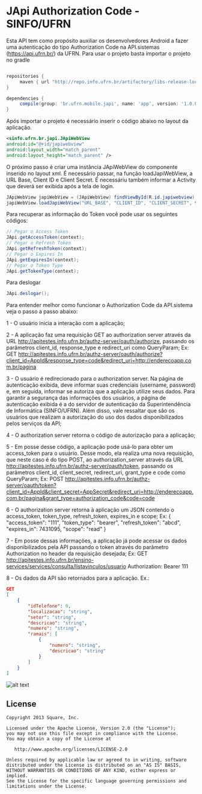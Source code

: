 # JApi Authorization Code - SINFO/UFRN

Esta API tem como propósito auxiliar os desenvolvedores Android a fazer uma autenticação do tipo Authorization Code na API.sistemas (https://api.ufrn.br/) da UFRN. Para usar o projeto basta importar o projeto no gradle
```gradle

repositories { 
     maven { url "http://repo.info.ufrn.br/artifactory/libs-release-local" } 
}

dependencies { 
     compile(group: 'br.ufrn.mobile.japi', name: 'app', version: '1.0.0', ext: 'aar') 
}
```
Após importar o projeto é necessário inserir o código abaixo no layout da aplicação.
```xml
<sinfo.ufrn.br.japi.JApiWebView
android:id="@+id/japiwebview"
android:layout_width="match_parent"
android:layout_height="match_parent" />
```
O próximo passo é criar uma instância JApiWebView do componente inserido no layout xml. É necessário passar, na função loadJapiWebView, a URL Base, Client ID e Client Secret. É necessáriu também informar a Activity que deverá ser exibida após a tela de login. 
```java
JApiWebView japiWebView = (JApiWebView) findViewById(R.id.japiwebview);
japiWebView.loadJapiWebView("URL_BASE", "CLIENT_ID", "CLIENT_SECRET", this, ResultActivity.class);
```
Para recuperar as informação do Token você pode usar os seguintes códigos:
```java
// Pegar o Access Token
JApi.getAccessToken(context);
// Pegar o Refresh Token
JApi.getRefreshToken(context);
// Pegar o Expires In
JApi.getExpiresIn(context);
// Pegar o Token Type 
JApi.getTokenType(context);
```
Para deslogar 
```java
JApi.deslogar();
```
Para entender melhor como funcionar o Authorization Code da API.sistema veja o passo a passo abaixo:

1 - O usuário inicia a interação com a aplicação;

2 - A aplicação faz uma requisição GET ao authorization server através da URL http://apitestes.info.ufrn.br/authz-server/oauth/authorize, passando os parâmetros client_id, response_type e redirect_uri como QueryParam; 
Ex: GET http://apitestes.info.ufrn.br/authz-server/oauth/authorize?client_id=AppId&response_type=code&redirect_uri=http://enderecoapp.com.br/pagina

3 - O usuário é redirecionado para o authorization server. Na página de autenticação exibida, deve informar suas credenciais (username, password) e, em seguida, informar se autoriza que a aplicação utilize seus dados. Para garantir a segurança das informações dos usuários, a página de autenticação exibida é a do servidor de autenticação da Superintendência de Informática (SINFO/UFRN). Além disso, vale ressaltar que são os usuários que realizam a autorização do uso dos dados disponibilizados pelos serviços da API;

4 - O authorization server retorna o código de autorização para a aplicação;

5 - Em posse desse código, a aplicação pode usá-lo para obter um access_token para o usuário. Desse modo, ela realiza uma nova requisição, que neste caso é do tipo POST, ao authorization_server através da URL http://apitestes.info.ufrn.br/authz-server/oauth/token, passando os parâmetros client_id, client_secret, redirect_uri, grant_type e code como QueryParam;
Ex: POST http://apitestes.info.ufrn.br/authz-server/oauth/token?client_id=AppId&client_secret=AppSecret&redirect_uri=http://enderecoapp.com.br/pagina&grant_type=authorization_code&code=code

6 - O authorization server retorna à aplicação um JSON contendo o access_token, token_type, refresh_token, expires_in e scope;
Ex: { "access_token": "111", "token_type": "bearer", "refresh_token": "abcd", "expires_in": 7431095, "scope": "read" }

7 - Em posse dessas informações, a aplicação já pode acessar os dados disponibilizados pela API passando o token através do parâmetro Authorization no header da requisição desejada;
Ex: GET http://apitestes.info.ufrn.br/ensino-services/services/consulta/listavinculos/usuario
Authorization: Bearer 111

8 - Os dados da API são retornados para a aplicação.
Ex.:
```json
GET 
[
	{
		"idTelefone": 0,
		"localizacao": "string",
		"setor": "string",
		"descricao": "string",
		"numero": "string",
		"ramais": [
			{
				"numero": "string",
				"descricao": "string"
			}
		]
	}
]
```
![alt text](https://api.ufrn.br/assets/images/authorization_code_ufrn_2.png)

## License

```
Copyright 2013 Square, Inc.

Licensed under the Apache License, Version 2.0 (the "License");
you may not use this file except in compliance with the License.
You may obtain a copy of the License at

   http://www.apache.org/licenses/LICENSE-2.0

Unless required by applicable law or agreed to in writing, software
distributed under the License is distributed on an "AS IS" BASIS,
WITHOUT WARRANTIES OR CONDITIONS OF ANY KIND, either express or implied.
See the License for the specific language governing permissions and
limitations under the License.

